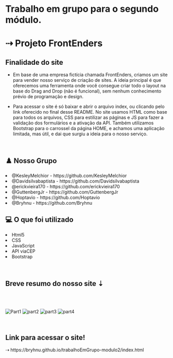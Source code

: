 # Trabalho em grupo para o segundo módulo.

<h1> ⇢ Projeto FrontEnders</h1>
 
<h2>Finalidade do site</h2>

- Em base de uma empresa fictícia chamada FrontEnders, criamos um site para vender nosso serviço de criação de sites. A ideia principal é que oferecemos uma ferramenta onde você consegue criar todo o layout na base do Drag and Drop (não é funcional), sem nenhum conhecimento prévio de programação e design.

- Para acessar o site é só baixar e abrir o arquivo index, ou clicando pelo link oferecido no final desse README. No site usamos HTML como base para todos os arquivos, CSS para estilizar as páginas e JS para fazer a validação dos formulários e a ativação da API. Também utilizamos Bootstrap para o carrossel da página HOME, e achamos uma aplicação limitada, mas útil, e dai que surgiu a ideia para o nosso serviço.

<br>

<h2>♟️  Nosso Grupo</h2>
<li>@KesleyMelchior - https://github.com/KesleyMelchior</li>
<li>@Davidsilvabaptista - https://github.com/Davidsilvabaptista</li>
<li>@erickvieira170 - https://github.com/erickvieira170</li>
<li>@GuttenbergJr - https://github.com/GuttenbergJr</li>
<li>@Hoptavio - https://github.com/Hoptavio</li>
<li>@Bryhnu - https://github.com/Bryhnu</li>

<h2>💻  O que foi utilizado</h2>
<li>Html5</li>
<li>CSS</li>
<li>JavaScript</li>
<li>API viaCEP</li>
<li>Bootstrap</li>

<br>
<br>

 <h2>Breve resumo do nosso site   ⇣</h2> 
 
 <br>
 <br>

![Part1](https://user-images.githubusercontent.com/114154174/204040568-7afd657f-b3ad-4ce8-ac98-c7c5a00aecc3.jpg)
![part2](https://user-images.githubusercontent.com/114154174/204040569-4ecab693-7365-4672-9490-e48a9dcab718.jpg)
![part3](https://user-images.githubusercontent.com/114154174/204040572-abaf140e-9bb3-4121-8a05-f998dfff1748.jpg)
![part4](https://user-images.githubusercontent.com/114154174/204040576-9e156163-53d8-4b2b-8ed4-e244f147a5ba.jpg)

<br>

<h2>Link para acessar o site!</h2>
⇢  https://bryhnu.github.io/trabalhoEmGrupo-modulo2/index.html 
